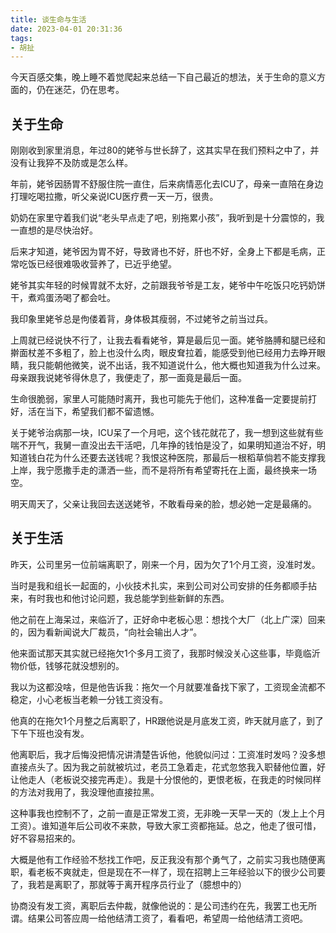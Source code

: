```yaml
---
title: 谈生命与生活
date: 2023-04-01 20:31:36
tags:
- 胡扯
---
```


今天百感交集，晚上睡不着觉爬起来总结一下自己最近的想法，关于生命的意义方面的，仍在迷茫，仍在思考。

<!--more-->

## 关于生命

刚刚收到家里消息，年过80的姥爷与世长辞了，这其实早在我们预料之中了，并没有让我猝不及防或是怎么样。

年前，姥爷因肠胃不舒服住院一直住，后来病情恶化去ICU了，母亲一直陪在身边打理吃喝拉撒，听父亲说ICU医疗费一天一万，很贵。

奶奶在家里守着我们说“老头早点走了吧，别拖累小孩”，我听到是十分震惊的，我一直想的是尽快治好。

后来才知道，姥爷因为胃不好，导致肾也不好，肝也不好，全身上下都是毛病，正常吃饭已经很难吸收营养了，已近乎绝望。

姥爷其实年轻的时候胃就不太好，之前跟我爷爷是工友，姥爷中午吃饭只吃钙奶饼干，煮鸡蛋汤喝了都会吐。

我印象里姥爷总是佝偻着背，身体极其瘦弱，不过姥爷之前当过兵。

上周就已经说快不行了，让我去看看姥爷，算是最后见一面。姥爷胳膊和腿已经和擀面杖差不多粗了，脸上也没什么肉，眼皮耷拉着，能感受到他已经用力去睁开眼睛，我只能朝他微笑，说不出话，我不知道说什么，他大概也知道我为什么过来。母亲跟我说姥爷得休息了，我便走了，那一面竟是最后一面。



生命很脆弱，家里人可能随时离开，我也可能先于他们，这种准备一定要提前打好，活在当下，希望我们都不留遗憾。

关于姥爷治病那一块，ICU呆了一个月吧，这个钱花就花了，我一想到这些就有些喘不开气，我舅一直没出去干活吧，几年挣的钱怕是没了，如果明知道治不好，明知道钱白花为什么还要去送钱呢？我恨这种医院，那最后一根稻草倘若不能支撑我上岸，我宁愿撒手走的潇洒一些，而不是将所有希望寄托在上面，最终换来一场空。

明天周天了，父亲让我回去送送姥爷，不敢看母亲的脸，想必她一定是最痛的。



## 关于生活

昨天，公司里另一位前端离职了，刚来一个月，因为欠了1个月工资，没准时发。

当时是我和组长一起面的，小伙技术扎实，来到公司对公司安排的任务都顺手拈来，有时我也和他讨论问题，我总能学到些新鲜的东西。

他之前在上海呆过，来临沂了，正好命中老板心思：想找个大厂（北上广深）回来的，因为看新闻说大厂裁员，“向社会输出人才”。



他来面试那天其实就已经拖欠1个多月工资了，我那时候没关心这些事，毕竟临沂物价低，钱够花就没想别的。

我以为这都没啥，但是他告诉我：拖欠一个月就要准备找下家了，工资现金流都不稳定，小心老板当老赖一分钱工资没有。

他真的在拖欠1个月整之后离职了，HR跟他说是月底发工资，昨天就月底了，到了下午下班也没有发。

他离职后，我才后悔没把情况讲清楚告诉他，他貌似问过：工资准时发吗？没多想直接点头了。因为我之前就被坑过，老员工急着走，花式忽悠我入职替他位置，好让他走人（老板说交接完再走）。我是十分恨他的，更恨老板，在我走的时候同样的方法对我用了，我没理他直接拉黑。

这种事我也控制不了，之前一直是正常发工资，无非晚一天早一天的（发上上个月工资）。谁知道年后公司收不来款，导致大家工资都拖延。总之，他走了很可惜，好不容易招来的。



大概是他有工作经验不愁找工作吧，反正我没有那个勇气了，之前实习我也随便离职，看老板不爽就走，但是现在不一样了，现在招聘上三年经验以下的很少公司要了，我若是离职了，那就等于离开程序员行业了（臆想中的）

协商没有发工资，离职后去仲裁，就像他说的：是公司违约在先，我罢工也无所谓。结果公司答应周一给他结清工资了，看看吧，希望周一给他结清工资吧。






